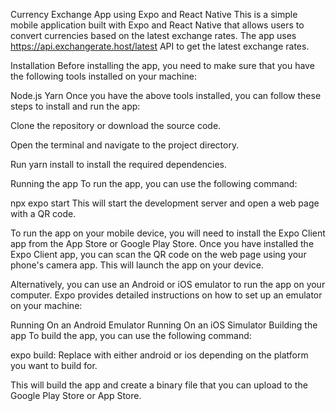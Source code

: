 Currency Exchange App using Expo and React Native
This is a simple mobile application built with Expo and React Native that allows users to convert currencies based on the latest exchange rates. The app uses https://api.exchangerate.host/latest API to get the latest exchange rates.

Installation
Before installing the app, you need to make sure that you have the following tools installed on your machine:

Node.js
Yarn
Once you have the above tools installed, you can follow these steps to install and run the app:

Clone the repository or download the source code.

Open the terminal and navigate to the project directory.

Run yarn install to install the required dependencies.

Running the app
To run the app, you can use the following command:

npx expo start
This will start the development server and open a web page with a QR code.

To run the app on your mobile device, you will need to install the Expo Client app from the App Store or Google Play Store. Once you have installed the Expo Client app, you can scan the QR code on the web page using your phone's camera app. This will launch the app on your device.

Alternatively, you can use an Android or iOS emulator to run the app on your computer. Expo provides detailed instructions on how to set up an emulator on your machine:

Running On an Android Emulator
Running On an iOS Simulator
Building the app
To build the app, you can use the following command:

expo build:<platform>
Replace <platform> with either android or ios depending on the platform you want to build for.

This will build the app and create a binary file that you can upload to the Google Play Store or App Store.
